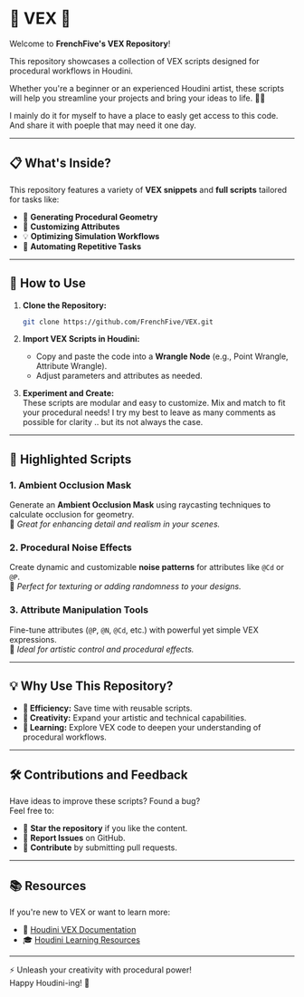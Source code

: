 # 🌟 VEX 🌟

Welcome to **FrenchFive's VEX Repository**! 

This repository showcases a collection of VEX scripts designed for procedural workflows in Houdini. 

Whether you're a beginner or an experienced Houdini artist, these scripts will help you streamline your projects and bring your ideas to life. 🎨✨

I mainly do it for myself to have a place to easly get access to this code. And share it with poeple that may need it one day.

---

## 📋 **What's Inside?**
This repository features a variety of **VEX snippets** and **full scripts** tailored for tasks like:
- 🌌 **Generating Procedural Geometry**
- 🎨 **Customizing Attributes**
- 💡 **Optimizing Simulation Workflows**
- 🔧 **Automating Repetitive Tasks**

---

## 🚀 **How to Use**
1. **Clone the Repository:**  
   ```bash
   git clone https://github.com/FrenchFive/VEX.git
   ```
2. **Import VEX Scripts in Houdini:**  
   - Copy and paste the code into a **Wrangle Node** (e.g., Point Wrangle, Attribute Wrangle).
   - Adjust parameters and attributes as needed.

3. **Experiment and Create:**  
   These scripts are modular and easy to customize. Mix and match to fit your procedural needs!
   I try my best to leave as many comments as possible for clarity .. but its not always the case.

---

## 🌟 **Highlighted Scripts**

### **1. Ambient Occlusion Mask**  
Generate an **Ambient Occlusion Mask** using raycasting techniques to calculate occlusion for geometry.  
🔑 *Great for enhancing detail and realism in your scenes.*

### **2. Procedural Noise Effects**  
Create dynamic and customizable **noise patterns** for attributes like `@Cd` or `@P`.  
🔑 *Perfect for texturing or adding randomness to your designs.*

### **3. Attribute Manipulation Tools**  
Fine-tune attributes (`@P`, `@N`, `@Cd`, etc.) with powerful yet simple VEX expressions.  
🔑 *Ideal for artistic control and procedural effects.*

---

## 💡 **Why Use This Repository?**
- **🎯 Efficiency:** Save time with reusable scripts.  
- **🎨 Creativity:** Expand your artistic and technical capabilities.  
- **📖 Learning:** Explore VEX code to deepen your understanding of procedural workflows.

---

## 🛠️ **Contributions and Feedback**
Have ideas to improve these scripts? Found a bug?  
Feel free to:
- 🌟 **Star the repository** if you like the content.
- 🐛 **Report Issues** on GitHub.
- 🤝 **Contribute** by submitting pull requests.

---

## 📚 **Resources**
If you're new to VEX or want to learn more:
- 📘 [Houdini VEX Documentation](https://www.sidefx.com/docs/houdini/vex/)
- 🎓 [Houdini Learning Resources](https://www.sidefx.com/learn/)

---

⚡ Unleash your creativity with procedural power!  
Happy Houdini-ing! 🎉